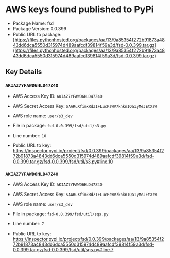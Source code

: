# AWS keys found published to PyPi

* Package Name: fsd
* Package Version: 0.0.399
* Public URL to package: [https://files.pythonhosted.org/packages/aa/13/9a85354f272b91873a4843dd6dca5550d315974d489aafcdf39814f59a3d/fsd-0.0.399.tar.gz](https://files.pythonhosted.org/packages/aa/13/9a85354f272b91873a4843dd6dca5550d315974d489aafcdf39814f59a3d/fsd-0.0.399.tar.gz)

## Key Details

### `AKIAZ7YFAWD6HLD47Z4O`

* AWS Access Key ID: `AKIAZ7YFAWD6HLD47Z4O`
* AWS Secret Access Key: `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` 
* AWS role name: `user/s3_dev`
* File in package: `fsd-0.0.399/fsd/util/s3.py`
* Line number: `10`

* Public URL to key: https://inspector.pypi.io/project/fsd/0.0.399/packages/aa/13/9a85354f272b91873a4843dd6dca5550d315974d489aafcdf39814f59a3d/fsd-0.0.399.tar.gz/fsd-0.0.399/fsd/util/s3.py#line.10



### `AKIAZ7YFAWD6HLD47Z4O`

* AWS Access Key ID: `AKIAZ7YFAWD6HLD47Z4O`
* AWS Secret Access Key: `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` 
* AWS role name: `user/s3_dev`
* File in package: `fsd-0.0.399/fsd/util/sqs.py`
* Line number: `7`

* Public URL to key: https://inspector.pypi.io/project/fsd/0.0.399/packages/aa/13/9a85354f272b91873a4843dd6dca5550d315974d489aafcdf39814f59a3d/fsd-0.0.399.tar.gz/fsd-0.0.399/fsd/util/sqs.py#line.7


